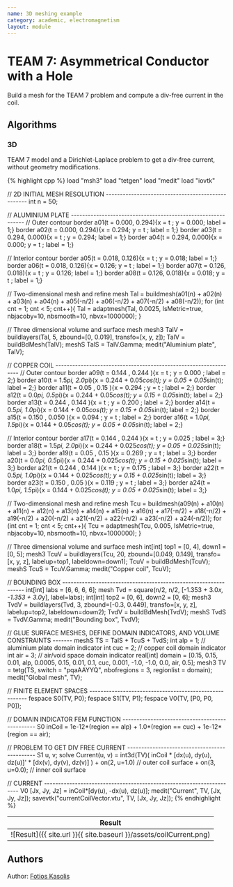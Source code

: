 ```yaml
---
name: 3D meshing example
category: academic, electromagnetism
layout: module
---
```


# TEAM 7: Asymmetrical Conductor with a Hole

Build a mesh for the TEAM 7 problem and compute a div-free current in the coil.

## Algorithms

### 3D

TEAM 7 model and a Dirichlet-Laplace problem to get a div-free current, without geometry modifications.

{% highlight cpp %}
load "msh3"
load "tetgen"
load "medit"
load "iovtk"

// 2D INITIAL MESH RESOLUTION --------------------------------------------------
int n = 50;

// ALUMINIUM PLATE -------------------------------------------------------------
// Outer contour
border a01(t = 0.000, 0.294){x = t    ; y = 0.000; label = 1;}
border a02(t = 0.000, 0.294){x = 0.294; y = t    ; label = 1;}
border a03(t = 0.294, 0.000){x = t    ; y = 0.294; label = 1;}
border a04(t = 0.294, 0.000){x = 0.000; y = t    ; label = 1;}

// Interior contour
border a05(t = 0.018, 0.126){x = t    ; y = 0.018; label = 1;}
border a06(t = 0.018, 0.126){x = 0.126; y = t    ; label = 1;}
border a07(t = 0.126, 0.018){x = t    ; y = 0.126; label = 1;}
border a08(t = 0.126, 0.018){x = 0.018; y = t    ; label = 1;}

// Two-dimensional mesh and refine
mesh Tal = buildmesh(a01(n) + a02(n) + a03(n) + a04(n) + a05(-n/2) + a06(-n/2) + a07(-n/2) + a08(-n/2));
for (int cnt = 1; cnt < 5; cnt++){
  Tal = adaptmesh(Tal, 0.0025, IsMetric=true, nbjacoby=10, nbsmooth=10, nbvx=1000000);
}

// Three dimensional volume and surface mesh
mesh3 TalV = buildlayers(Tal, 5, zbound=[0, 0.019], transfo=[x, y, z]);
TalV = buildBdMesh(TalV);
meshS TalS = TalV.Gamma;
medit("Aluminium plate", TalV);

// COPPER COIL -----------------------------------------------------------------
// Outer contour
border a09(t = 0.144 , 0.244 ){x = t                  ; y = 0.000             ; label = 2;}
border a10(t = 1.5*pi, 2.0*pi){x = 0.244 + 0.05*cos(t); y = 0.05 + 0.05*sin(t); label = 2;}
border a11(t = 0.05  , 0.15  ){x = 0.294              ; y = t                 ; label = 2;}
border a12(t = 0.0*pi, 0.5*pi){x = 0.244 + 0.05*cos(t); y = 0.15 + 0.05*sin(t); label = 2;}
border a13(t = 0.244 , 0.144 ){x = t                  ; y = 0.200             ; label = 2;}
border a14(t = 0.5*pi, 1.0*pi){x = 0.144 + 0.05*cos(t); y = 0.15 + 0.05*sin(t); label = 2;}
border a15(t = 0.150 , 0.050 ){x = 0.094              ; y = t                 ; label = 2;}
border a16(t = 1.0*pi, 1.5*pi){x = 0.144 + 0.05*cos(t); y = 0.05 + 0.05*sin(t); label = 2;}

// Interior contour
border a17(t = 0.144 , 0.244 ){x = t                   ; y = 0.025              ; label = 3;}
border a18(t = 1.5*pi, 2.0*pi){x = 0.244 + 0.025*cos(t); y = 0.05 + 0.025*sin(t); label = 3;}
border a19(t = 0.05  , 0.15  ){x = 0.269               ; y = t                  ; label = 3;}
border a20(t = 0.0*pi, 0.5*pi){x = 0.244 + 0.025*cos(t); y = 0.15 + 0.025*sin(t); label = 3;}
border a21(t = 0.244 , 0.144 ){x = t                   ; y = 0.175              ; label = 3;}
border a22(t = 0.5*pi, 1.0*pi){x = 0.144 + 0.025*cos(t); y = 0.15 + 0.025*sin(t); label = 3;}
border a23(t = 0.150 , 0.05 ){x = 0.119                ; y = t                  ; label = 3;}
border a24(t = 1.0*pi, 1.5*pi){x = 0.144 + 0.025*cos(t); y = 0.05 + 0.025*sin(t); label = 3;}

// Two-dimensional mesh and refine
mesh Tcu = buildmesh(a09(n) + a10(n) + a11(n) + a12(n) + a13(n) + a14(n) + a15(n) + a16(n) +
                     a17(-n/2) + a18(-n/2) + a19(-n/2) + a20(-n/2) + a21(-n/2) + a22(-n/2) + a23(-n/2) + a24(-n/2));
for (int cnt = 1; cnt < 5; cnt++){
  Tcu = adaptmesh(Tcu, 0.005, IsMetric=true, nbjacoby=10, nbsmooth=10, nbvx=1000000);
}

// Three dimensional volume and surface mesh
int[int] top1 = [0, 4], down1 = [0, 5];
mesh3 TcuV = buildlayers(Tcu, 20, zbound=[0.049, 0.149], transfo=[x, y, z], labelup=top1, labeldown=down1);
TcuV = buildBdMesh(TcuV);
meshS TcuS = TcuV.Gamma;
medit("Copper coil", TcuV);

// BOUNDING BOX ----------------------------------------------------------------
int[int] labs = [6, 6, 6, 6];
mesh Tvd = square(n/2, n/2, [-1.353 + 3.0*x, -1.353 + 3.0*y], label=labs);
int[int] top2 = [0, 6], down2 = [0, 6];
mesh3 TvdV = buildlayers(Tvd, 3, zbound=[-0.3, 0.449], transfo=[x, y, z], labelup=top2, labeldown=down2);
TvdV = buildBdMesh(TvdV);
meshS TvdS = TvdV.Gamma;
medit("Bounding box", TvdV);

// GLUE SURFACE MESHES, DEFINE DOMAIN INDICATORS, AND VOLUME CONSTRAINTS -------
meshS TS = TalS + TcuS + TvdS;
int alp = 1; // aluminium plate domain indicator
int cuc = 2; // copper coil domain indicator
int air = 3; // air/void space domain indicator
real[int] domain = [0.15, 0.15, 0.01, alp, 0.0005, 0.15, 0.01, 0.1, cuc, 0.001, -1.0, -1.0, 0.0, air, 0.5];
mesh3 TV = tetg(TS, switch = "pqaAAYYQ", nbofregions = 3, regionlist = domain);
medit("Global mesh", TV);

// FINITE ELEMENT SPACES -------------------------------------------------------
fespace S0(TV, P0);
fespace S1(TV, P1);
fespace V0(TV, [P0, P0, P0]);

// DOMAIN INDICATOR FEM FUNCTION -----------------------------------------------
S0 inCoil = 1e-12*(region == alp) + 1.0*(region == cuc) + 1e-12*(region == air);

// PROBLEM TO GET DIV FREE CURRENT ---------------------------------------------
S1 u, v;
solve Current(u, v)
      = int3d(TV)( inCoil * [dx(u), dy(u), dz(u)]' * [dx(v), dy(v), dz(v)] )
      + on(2, u=1.0)  // outer coil surface
      + on(3, u=0.0); // inner coil surface

// CURRENT ---------------------------------------------------------------------
V0 [Jx, Jy, Jz] = inCoil*[dy(u), -dx(u), dz(u)];
medit("Current", TV, [Jx, Jy, Jz]);
savevtk("currentCoilVector.vtu", TV, [Jx, Jy, Jz]);
{% endhighlight %}

|Result|
|--|
|![Result]({{ site.url }}{{ site.baseurl }}/assets/coilCurrent.png)|

## Authors

Author: [Fotios Kasolis](mailto:fotios.kasolis@gmail.com)
